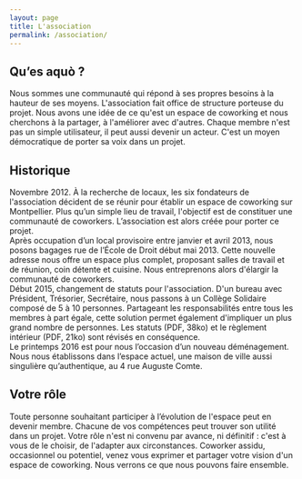 ```yaml
---
layout: page
title: L'association
permalink: /association/
---
```


## Qu’es aquò ?
Nous sommes une communauté qui répond à ses propres besoins à la hauteur de ses moyens. L'association fait office de structure porteuse du projet. Nous avons une idée de ce qu'est un espace de coworking et nous cherchons à la partager, à l'améliorer avec d'autres. Chaque membre n'est pas un simple utilisateur, il peut aussi devenir un acteur. C'est un moyen démocratique de porter sa voix dans un projet.

## Historique
Novembre 2012. À la recherche de locaux, les six fondateurs de l'association décident de se réunir pour établir un espace de coworking sur Montpellier. Plus qu’un simple lieu de travail, l'objectif est de constituer une communauté de coworkers. L’association est alors créée pour porter ce projet.<br>
Après occupation d’un local provisoire entre janvier et avril 2013, nous posons bagages rue de l’École de Droit début mai 2013. Cette nouvelle adresse nous offre un espace plus complet, proposant salles de travail et de réunion, coin détente et cuisine. Nous entreprenons alors d'élargir la communauté de coworkers.<br>
Début 2015, changement de statuts pour l'association. D'un bureau avec Président, Trésorier, Secrétaire, nous passons à un Collège Solidaire composé de 5 à 10 personnes. Partageant les responsabilités entre tous les membres à part égale, cette solution permet également d'impliquer un plus grand nombre de personnes. Les statuts (PDF, 38ko) et le règlement intérieur (PDF, 21ko) sont révisés en conséquence.<br>
Le printemps 2016 est pour nous l’occasion d’un nouveau déménagement. Nous nous établissons dans l’espace actuel, une maison de ville aussi singulière qu’authentique, au 4 rue Auguste Comte.

## Votre rôle
Toute personne souhaitant participer à l’évolution de l'espace peut en devenir membre. Chacune de vos compétences peut trouver son utilité dans un projet. Votre rôle n'est ni convenu par avance, ni définitif : c'est à vous de le choisir, de l'adapter aux circonstances. Coworker assidu, occasionnel ou potentiel, venez vous exprimer et partager votre vision d'un espace de coworking. Nous verrons ce que nous pouvons faire ensemble.
